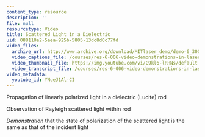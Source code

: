 ```yaml
---
content_type: resource
description: ''
file: null
resourcetype: Video
title: Scattered Light in a Dielectric
uid: 088110e2-5aea-925b-5805-13dc8d0c77fd
video_files:
  archive_url: http://www.archive.org/download/MITlaser_demo/demo-6_300k.mp4
  video_captions_file: /courses/res-6-006-video-demonstrations-in-lasers-and-optics-spring-2008/ed48a9995c105eb1ad68c07d7a225fbf_YNueJ1Al-CI.vtt
  video_thumbnail_file: https://img.youtube.com/vi/G9kl6-lRHNs/default.jpg
  video_transcript_file: /courses/res-6-006-video-demonstrations-in-lasers-and-optics-spring-2008/dbdef32515f8449b36f8462e8772e42e_YNueJ1Al-CI.pdf
video_metadata:
  youtube_id: YNueJ1Al-CI
---
```


Propagation of linearly polarized light in a dielectric (Lucite) rod

Observation of Rayleigh scattered light within rod

_Demonstration_ that the state of polarization of the scattered light is the same as that of the incident light